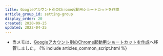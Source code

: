 ```yaml
---
title: Googleアカウント別のChrome起動用ショートカットを作成
article_group_id: setting-group
display_order: 20
created: 2020-09-25
updated: 2022-04-25
---
```

- 当メモは、[Googleアカウント別のChrome起動用ショートカットを作成](https://thinktwice.tech/it/chrome/create_a_shortcut_for_each_google_account/)へ移管しました。
{% include articles_common_script.html %}
